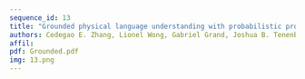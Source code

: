 ```yaml
---
sequence_id: 13
title: "Grounded physical language understanding with probabilistic programs and simulated worlds"
authors: Cedegao E. Zhang, Lionel Wong, Gabriel Grand, Joshua B. Tenenbaum
affil: 
pdf: Grounded.pdf
img: 13.png
---
```

